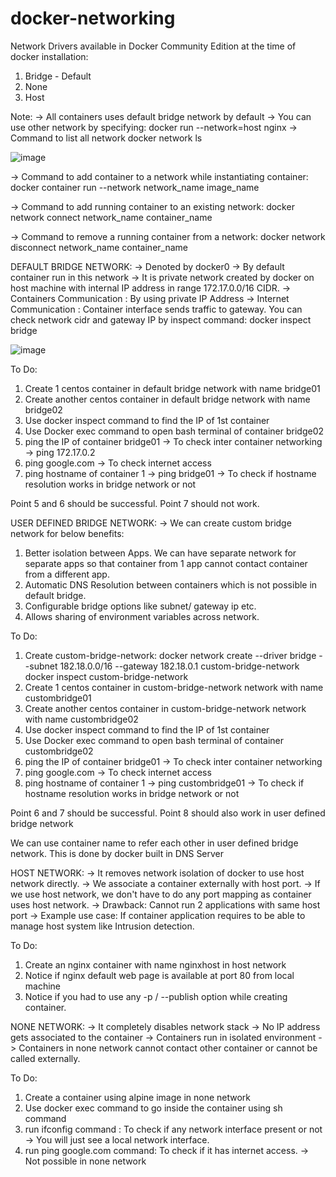# docker-networking

Network Drivers available in Docker Community Edition at the time of docker installation:

1. Bridge - Default
2. None
3. Host

Note:
-> All containers uses default bridge network by default
-> You can use other network by specifying:
  docker run --network=host nginx
 -> Command to list all network
 docker network ls
 
 ![image](https://user-images.githubusercontent.com/59343209/159415039-e4277130-0a8b-4ac3-bdc2-7bafd7246ab6.png)

-> Command to add container to a network while instantiating container:
docker container run --network network_name image_name

-> Command to add running container to an existing network:
docker network connect network_name container_name

-> Command to remove a running container from a network: 
docker network disconnect network_name container_name

 DEFAULT BRIDGE NETWORK:
 -> Denoted by docker0
 -> By default container run in this network
 -> It is private network created by docker on host machine with internal IP address in range 172.17.0.0/16 CIDR.
 -> Containers Communication : By using private IP Address 
 -> Internet Communication : Container interface sends traffic to gateway.
 You can check network cidr and gateway IP by inspect command: 
 docker inspect bridge
 
 ![image](https://user-images.githubusercontent.com/59343209/159414905-7e1e0995-f7db-44ee-9945-0a047a402857.png)

 To Do: 
 1. Create 1 centos container in default bridge network with name bridge01
 2. Create another centos container in default bridge network with name bridge02
 3. Use docker inspect command to find the IP of 1st container 
 4. Use Docker exec command to open bash terminal of container bridge02
 5. ping the IP of container bridge01 -> To check inter container networking -> ping 172.17.0.2
 6. ping google.com -> To check internet access
 7. ping hostname of container 1 -> ping bridge01 -> To check if hostname resolution works in bridge network or not

Point 5 and 6 should be successful.
Point 7 should not work.

USER DEFINED BRIDGE NETWORK:
-> We can create custom bridge network for below benefits:
  1. Better isolation between Apps. We can have separate network for separate apps so that container from 1 app cannot contact container from a different app.
  2. Automatic DNS Resolution between containers which is not possible in default bridge.
  3. Configurable bridge options like subnet/ gateway ip etc.
  4. Allows sharing of environment variables across network. 

To Do: 
1. Create custom-bridge-network: 
  docker network create --driver bridge --subnet 182.18.0.0/16 --gateway 182.18.0.1 custom-bridge-network
  docker inspect custom-bridge-network
2. Create 1 centos container in custom-bridge-network network with name custombridge01
3. Create another centos container in custom-bridge-network network with name custombridge02
4. Use docker inspect command to find the IP of 1st container
5. Use Docker exec command to open bash terminal of container custombridge02
6. ping the IP of container bridge01 -> To check inter container networking
7. ping google.com -> To check internet access
8. ping hostname of container 1 -> ping custombridge01 -> To check if hostname resolution works in bridge network or not

Point 6 and 7 should be successful.
Point 8 should also work in user defined bridge network
 
We can use container name to refer each other in user defined bridge network. This is done by docker built in DNS Server
 
HOST NETWORK:
-> It removes network isolation of docker to use host network directly. 
-> We associate a container externally with host port.
-> If we use host network, we don't have to do any port mapping as container uses host network. 
-> Drawback: Cannot run 2 applications with same host port 
-> Example use case: 
  If container application requires to be able to manage host system like Intrusion detection.
  
To Do:
1. Create an nginx container with name nginxhost in host network
2. Notice if nginx default web page is available at port 80 from local machine 
3. Notice if you had to use any -p / --publish option while creating container. 


NONE NETWORK:
-> It completely disables network stack 
-> No IP address gets associated to the container 
-> Containers run in isolated environment 
-> Containers in none network cannot contact other container or cannot be called externally.

To Do: 
1. Create a container using alpine image in none network 
2. Use docker exec command to go inside the container using sh command
3. run ifconfig command : To check if any network interface present or not -> You will just see a local network interface.
4. run ping google.com command: To check if it has internet access. -> Not possible in none network

